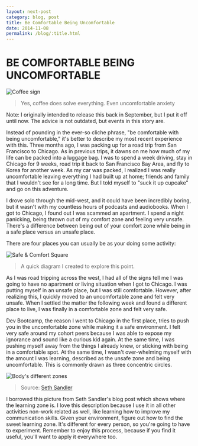 ```yaml
---
layout: next-post
category: blog, post
title: Be Comfortable Being Uncomfortable
date: 2014-11-08
permalink: /blog/:title.html
---
```


# BE COMFORTABLE BEING UNCOMFORTABLE

![Coffee sign](https://static1.squarespace.com/static/512515d2e4b08a76159c79b3/t/5418fde3e4b0fa4ecac21fe1/1410924022610/2014-09-14+12.26.19.jpg?format=2500w)

> Yes, coffee does solve everything. Even uncomfortable anxiety

Note: I originally intended to release this back in September, but I put it off until now. The advice is not outdated, but events in this story are.

Instead of pounding in the ever-so cliche phrase, "be comfortable with being uncomfortable," it's better to describe my most recent experience with this. Three months ago, I was packing up for a road trip from San Francisco to Chicago. As in previous trips, it dawns on me how much of my life can be packed into a luggage bag. I was to spend a week driving, stay in Chicago for 9 weeks, road trip it back to San Francisco Bay Area, and fly to Korea for another week. As my car was packed, I realized I was really uncomfortable leaving everything I had built up at home; friends and family that I wouldn't see for a long time. But I told myself to "suck it up cupcake" and go on this adventure.

I drove solo through the mid-west, and it could have been incredibly boring, but it wasn't with my countless hours of podcasts and audiobooks. When I got to Chicago, I found out I was scammed an apartment. I spend a night panicking, being thrown out of my comfort zone and feeling very unsafe. There's a difference between being out of your comfort zone while being in a safe place versus an unsafe place.

There are four places you can usually be as your doing some activity:

![Safe & Comfort Square](https://static1.squarespace.com/static/512515d2e4b08a76159c79b3/t/545f0721e4b0d7f501115cb6/1415513893522/?format=1500w)

> A quick diagram I created to explore this point.

As I was road tripping across the west, I had all of the signs tell me I was going to have no apartment or living situation when I got to Chicago. I was putting myself in an unsafe place, but I was still comfortable. However, after realizing this, I quickly moved to an uncomfortable zone and felt very unsafe. When I settled the matter the following week and found a different place to live, I was finally in a comfortable zone and felt very safe.

Dev Bootcamp, the reason I went to Chicago in the first place, tries to push you in the uncomfortable zone while making it a safe environment. I felt very safe around my cohort peers because I was able to expose my ignorance and sound like a curious kid again. At the same time, I was pushing myself away from the things I already knew, or sticking with being in a comfortable spot. At the same time, I wasn't over-whelming myself with the amount I was learning, described as the unsafe zone and being uncomfortable. This is commonly drawn as three concentric circles.

![Body's different zones](https://static1.squarespace.com/static/512515d2e4b08a76159c79b3/t/545f0990e4b047a3e782310a/1415514513135/?format=1000w)

> Source: [Seth Sandler](http://sethsandler.com/productivity/3-zones/)

I borrowed this picture from Seth Sandler's blog post which shows where the learning zone is. I love this description because I use it in all other activities non-work related as well, like learning how to improve my communication skills. Given your environment, figure out how to find the sweet learning zone. It's different for every person, so you're going to have to experiment. Remember to enjoy this process, because if you find it useful, you'll want to apply it everywhere too.
